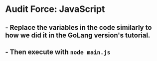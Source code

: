 # Audit Force: JavaScript

## - Replace the variables in the code similarly to how we did it in the GoLang version's tutorial.

## - Then execute with `node main.js`
